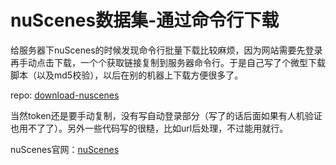 # nuScenes数据集-通过命令行下载

给服务器下nuScenes的时候发现命令行批量下载比较麻烦，因为网站需要先登录再手动点击下载，一个个获取链接复制到服务器命令行。于是自己写了个微型下载脚本（以及md5校验），以后在别的机器上下载方便很多了。

repo: [download-nuscenes](https://github.com/Honminden/download-nuscenes)

当然token还是要手动复制，没有写自动登录部分（写了的话后面如果有人机验证也用不了了）。另外一些代码写的很糙，比如url后处理，不过能用就行。

nuScenes官网：[nuScenes](https://nuscenes.org/)